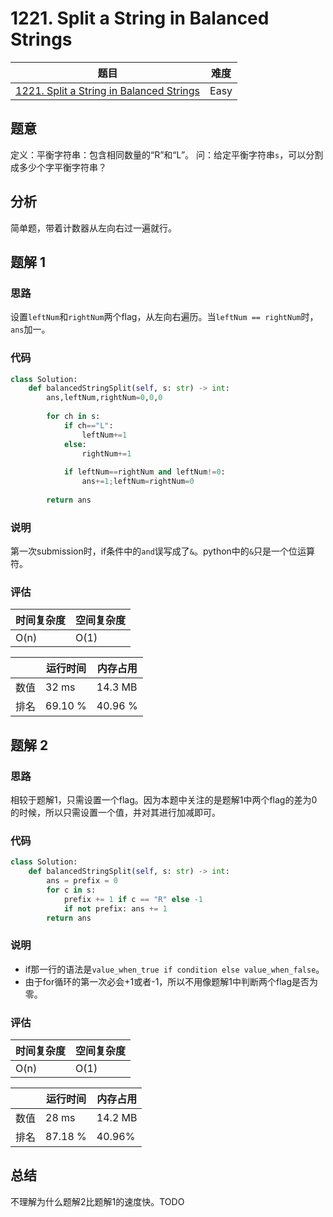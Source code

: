 <!--
 * @Descripttion: 
 * @version: 
 * @Author: Yuan Yitong
 * @Date: 2021-11-28 17:19:41
 * @LastEditors: Yuan Yitong
 * @LastEditTime: 2021-11-28 17:41:26
-->

# 1221. Split a String in Balanced Strings

| 题目 | 难度 |
| ---- | ---- |
| [1221. Split a String in Balanced Strings](https://leetcode.com/problems/split-a-string-in-balanced-strings/) | Easy |

## 题意

定义：平衡字符串：包含相同数量的“R”和“L”。
问：给定平衡字符串`s`，可以分割成多少个字平衡字符串？

## 分析

简单题，带着计数器从左向右过一遍就行。

## 题解 1

### 思路

设置`leftNum`和`rightNum`两个flag，从左向右遍历。当`leftNum == rightNum`时，`ans`加一。

### 代码

```python
class Solution:
    def balancedStringSplit(self, s: str) -> int:
        ans,leftNum,rightNum=0,0,0
        
        for ch in s:
            if ch=="L":
                leftNum+=1
            else:
                rightNum+=1
                
            if leftNum==rightNum and leftNum!=0:
                ans+=1;leftNum=rightNum=0
                
        return ans
```

### 说明

第一次submission时，if条件中的`and`误写成了`&`。python中的`&`只是一个位运算符。

### 评估

| 时间复杂度 | 空间复杂度 |
| ---- | ---- |
| O(n) | O(1) |

| | 运行时间 | 内存占用 |
| ---- | ---- | ---- |
| 数值 | 32 ms | 14.3 MB |
| 排名 | 69.10 % | 40.96 % |

## 题解 2

### 思路

相较于题解1，只需设置一个flag。因为本题中关注的是题解1中两个flag的差为0的时候，所以只需设置一个值，并对其进行加减即可。

### 代码

```python
class Solution:
    def balancedStringSplit(self, s: str) -> int:
        ans = prefix = 0
        for c in s: 
            prefix += 1 if c == "R" else -1
            if not prefix: ans += 1
        return ans 
```

### 说明

- if那一行的语法是`value_when_true if condition else value_when_false`。
- 由于for循环的第一次必会+1或者-1，所以不用像题解1中判断两个flag是否为零。

### 评估

| 时间复杂度 | 空间复杂度 |
| ---- | ---- |
| O(n) | O(1) |

| | 运行时间 | 内存占用 |
| ---- | ---- | ---- |
| 数值 | 28 ms | 14.2 MB |
| 排名 | 87.18 % | 40.96% |

## 总结

不理解为什么题解2比题解1的速度快。TODO